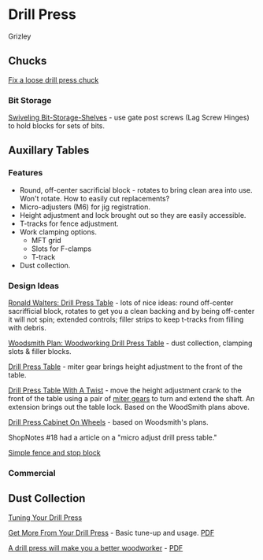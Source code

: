 # Drill Press

Grizley

## Chucks

[Fix a loose drill press chuck](https://www.finewoodworking.com/2011/12/08/fix-a-loose-drill-press-chuck)

### Bit Storage

[Swiveling Bit-Storage-Shelves](https://www.finewoodworking.com/2011/10/21/swiveling-bit-storage-shelves) - use gate post screws (Lag Screw Hinges) to hold blocks for sets of bits.

## Auxillary Tables

### Features

* Round, off-center sacrificial block - rotates to bring clean area into use. Won't rotate. How to easily cut replacements?
* Micro-adjusters (M6) for jig registration.
* Height adjustment and lock brought out so they are easily accessible.
* T-tracks for fence adjustment.
* Work clamping options.
  - MFT grid
  - Slots for F-clamps
  - T-track
* Dust collection.

### Design Ideas

[Ronald Walters: Drill Press Table](https://woodgears.ca/reader/walters/drillpress_table.html) - lots of nice ideas: round off-center sacrifficial block, rotates to get you a clean backing and by being off-center it will not spin; extended controls; filler strips to keep t-tracks from filling with debris.

[Woodsmith Plan: Woodworking Drill Press Table](https://www.woodsmithplans.com/plan/woodworking-drill-press-table/) - dust collection, clamping slots & filler blocks.

[Drill Press Table](https://www.woodsmithplans.com/plan/drill-press-table/) - miter gear brings height adjustment to the front of the table.

[Drill Press Table With A Twist]() - move the height adjustment crank to the front of the table using a pair of [miter gears](https://www.amazon.com/gp/product/B004NYAFLS) to turn and extend the shaft. An extension brings out the table lock. Based on the WoodSmith plans above.

[Drill Press Cabinet On Wheels](https://www.lumberjocks.com/projects/126873) - based on Woodsmith's plans.

ShopNotes #18 had a article on a "micro adjust drill press table."

[Simple fence and stop block](http://www.woodsmithtips.com/2015/12/17/a-better-drill-press-table/)

### Commercial

## Dust Collection

[Tuning Your Drill Press](https://www.finewoodworking.com/membership/pdf/22573/011094060.pdf)

[Get More From Your Drill Press](https://www.finewoodworking.com/2006/01/01/get-more-from-your-drill-press) - Basic tune-up and usage. [PDF](https://www.finewoodworking.com/membership/pdf/23415/011182060.pdf)

[A drill press will make you a better woodworker](https://www.finewoodworking.com/2010/10/28/a-drill-press-will-make-you-a-better-woodworker) - [PDF](https://www.finewoodworking.com/membership/pdf/9866/011216022.pdf)
